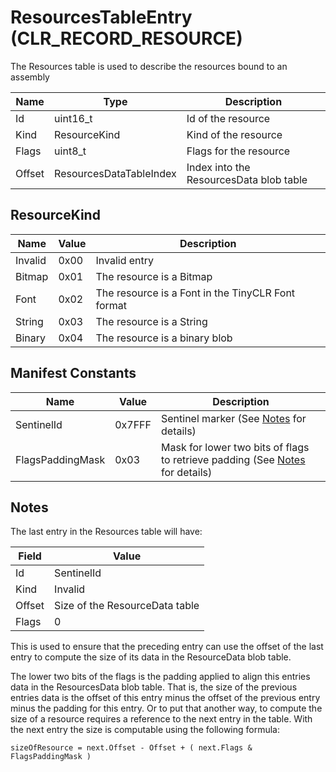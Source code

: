 # ResourcesTableEntry (CLR_RECORD_RESOURCE)

The Resources table is used to describe the resources bound to an assembly

| Name          | Type                 | Description  |
|---------------|----------------------|------------  |
| Id            | uint16_t             | Id of the resource|
| Kind          | ResourceKind         | Kind of the resource|
| Flags         | uint8_t              | Flags for the resource|
| Offset        | ResourcesDataTableIndex | Index into the ResourcesData blob table|

## ResourceKind

| Name    | Value | Description|
|---------|------|-----|
| Invalid | 0x00 | Invalid entry|
| Bitmap  | 0x01 | The resource is a Bitmap|
| Font    | 0x02 | The resource is a Font in the TinyCLR Font format|
| String  | 0x03 | The resource is a String|
| Binary  | 0x04 | The resource is a binary blob|

## Manifest Constants

| Name | Value | Description|
|------|-------|------------|
| SentinelId       | 0x7FFF | Sentinel marker (See [Notes](#Notes) for details)|
| FlagsPaddingMask | 0x03   | Mask for lower two bits of flags to retrieve padding (See [Notes](#Notes) for details)|

## Notes

The last entry in the Resources table will have:

| Field  | Value|
|--------|-------|
| Id     | SentinelId|
| Kind   | Invalid|
| Offset | Size of the ResourceData table|
| Flags  | 0|

This is used to ensure that the preceding entry can use the offset of the last entry
to compute the size of its data in the ResourceData blob table.

The lower two bits of the flags is the padding applied to align this entries data in
the ResourcesData blob table. That is, the size of the previous entries data is the
offset of this entry minus the offset of the previous entry minus the padding for this
entry. Or to put that another way, to compute the size of a resource requires a reference
to the next entry in the table. With the next entry the size is computable using the
following formula:

`sizeOfResource = next.Offset - Offset + ( next.Flags & FlagsPaddingMask )`
